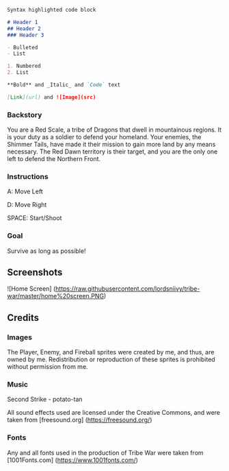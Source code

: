 ```markdown
Syntax highlighted code block

# Header 1
## Header 2
### Header 3

- Bulleted
- List

1. Numbered
2. List

**Bold** and _Italic_ and `Code` text

[Link](url) and ![Image](src)
```
### Backstory

You are a Red Scale, a tribe of Dragons that dwell in mountainous regions. It is your duty as a soldier to defend your homeland. Your enemies, the Shimmer Tails, have made it their mission to gain more land by any means necessary. The Red Dawn territory is their target, and you are the only one left to defend the Northern Front.

### Instructions

A: Move Left

D: Move Right

SPACE: Start/Shoot

### Goal

Survive as long as possible!

## Screenshots

![Home Screen] (https://raw.githubusercontent.com/lordsniivy/tribe-war/master/home%20screen.PNG)

## Credits

### Images

The Player, Enemy, and Fireball sprites were created by me, and thus, are owned by me. Redistribution or reproduction of these sprites is prohibited without permission from me.

### Music

Second Strike  - potato-tan

All sound effects used are licensed under the Creative Commons, and were taken from [freesound.org] (https://freesound.org/)

### Fonts

Any and all fonts used in the production of Tribe War were taken from [1001Fonts.com] (https://www.1001fonts.com/)
